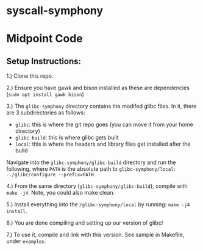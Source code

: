 # syscall-symphony
# Midpoint Code
## Setup Instructions:
1.) Clone this repo. 

2.) Ensure you have gawk and bison installed as these are dependencies (`sudo apt install gawk bison`)

3.) The `glibc-symphony` directory contains the modifed glibc files. In it, there are 3 subdirectories as follows:
  - `glibc`: this is where the git repo goes (you can move it from your home directory)
  - `glibc-build`: this is where glibc gets built
  - `local`: this is where the headers and library files get installed after the build

Navigate into the `glibc-symphony/glibc-build` directory and run the following, where `PATH` is the absolute path to `glibc-symphony/local`:
  `../glibc/configure --prefix=PATH`
 
 4.) From the same directory (`glibc-symphony/glibc-build`), compile with  `make -j4`. Note, you could also make clean. 
 
 5.) Install everything into the `/glibc-symphony/local` by running: `make -j4 install`. 
 
 6.) You are done compiling and setting up our version of glibc!
 
 7.) To use it, compile and link with this version. See sample in Makefile, under `examples`.




